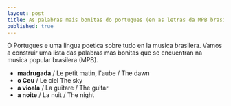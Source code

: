 ```yaml
---
layout: post
title: As palabras mais bonitas do portugues (en as letras da MPB brasilena)
published: true
---
```


O Portugues e uma lingua poetica sobre tudo en la musica brasilera.
Vamos a construir uma lista das palabras mas bonitas que se encuentran na musica popular brasilera (MPB).

* **madrugada** / Le petit matin, l'aube / The dawn
* **o Ceu** / Le ciel  The sky
* **a vioala** / La guitare / The guitar
* **a noite** / La nuit / The night
